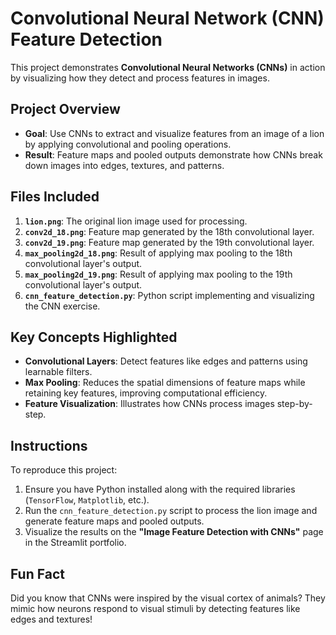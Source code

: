 # Convolutional Neural Network (CNN) Feature Detection

This project demonstrates **Convolutional Neural Networks (CNNs)** in action by visualizing how they detect and process features in images.

## Project Overview
- **Goal**: Use CNNs to extract and visualize features from an image of a lion by applying convolutional and pooling operations.
- **Result**: Feature maps and pooled outputs demonstrate how CNNs break down images into edges, textures, and patterns.

## Files Included
1. **`lion.png`**: The original lion image used for processing.
2. **`conv2d_18.png`**: Feature map generated by the 18th convolutional layer.
3. **`conv2d_19.png`**: Feature map generated by the 19th convolutional layer.
4. **`max_pooling2d_18.png`**: Result of applying max pooling to the 18th convolutional layer's output.
5. **`max_pooling2d_19.png`**: Result of applying max pooling to the 19th convolutional layer's output.
6. **`cnn_feature_detection.py`**: Python script implementing and visualizing the CNN exercise.

## Key Concepts Highlighted
- **Convolutional Layers**: Detect features like edges and patterns using learnable filters.
- **Max Pooling**: Reduces the spatial dimensions of feature maps while retaining key features, improving computational efficiency.
- **Feature Visualization**: Illustrates how CNNs process images step-by-step.

## Instructions
To reproduce this project:
1. Ensure you have Python installed along with the required libraries (`TensorFlow`, `Matplotlib`, etc.).
2. Run the `cnn_feature_detection.py` script to process the lion image and generate feature maps and pooled outputs.
3. Visualize the results on the **"Image Feature Detection with CNNs"** page in the Streamlit portfolio.

## Fun Fact
Did you know that CNNs were inspired by the visual cortex of animals? They mimic how neurons respond to visual stimuli by detecting features like edges and textures!
